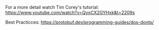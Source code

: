For a more detail watch Tim Corey's tutorial: https://www.youtube.com/watch?v=QyxCX2GYHxk&t=2209s


Best Practicces: https://protobuf.dev/programming-guides/dos-donts/
